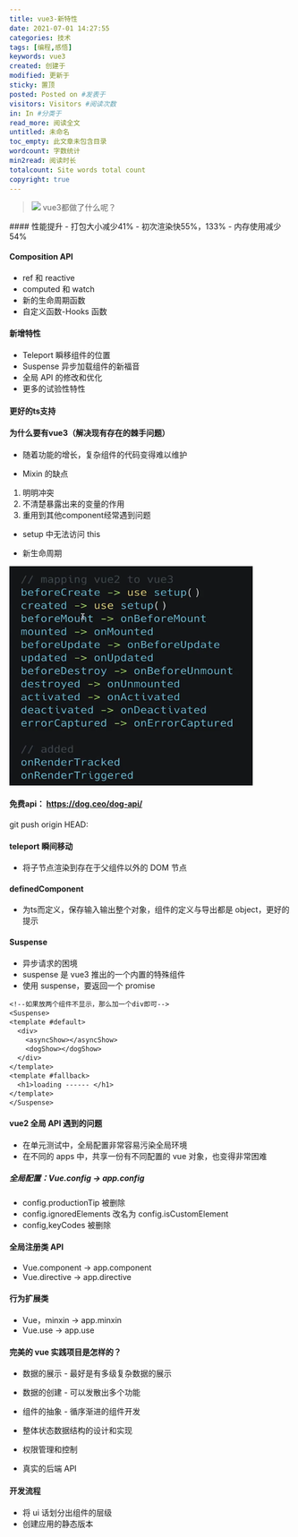 ```yaml
---
title: vue3-新特性
date: 2021-07-01 14:27:55
categories: 技术
tags: [编程,感悟]
keywords: vue3
created: 创建于
modified: 更新于
sticky: 置顶
posted: Posted on #发表于
visitors: Visitors #阅读次数
in: In #分类于
read_more: 阅读全文
untitled: 未命名
toc_empty: 此文章未包含目录
wordcount: 字数统计
min2read: 阅读时长
totalcount: Site words total count
copyright: true
---
```

<blockquote class="blockquote-center">
<img src="https://www.runoob.com/wp-content/uploads/2017/01/vue.png"></img>
vue3都做了什么呢？
</blockquote>
<!-- more -->
#### 性能提升
- 打包大小减少41%
- 初次渲染快55%，133%
- 内存使用减少54%

#### Composition API
- ref 和 reactive
- computed 和 watch
- 新的生命周期函数
- 自定义函数-Hooks 函数

#### 新增特性
- Teleport 瞬移组件的位置
- Suspense 异步加载组件的新福音
- 全局 API 的修改和优化
- 更多的试验性特性

#### 更好的ts支持



#### 为什么要有vue3（解决现有存在的棘手问题）
- 随着功能的增长，复杂组件的代码变得难以维护

- Mixin 的缺点

1. 明明冲突
2. 不清楚暴露出来的变量的作用
3. 重用到其他component经常遇到问题


- setup 中无法访问 this

- 新生命周期

![生命周期](vue3-新特性/生命周期.png)

#### 免费api： https://dog.ceo/dog-api/
git push origin HEAD:<name-of-remote-branch>

#### teleport 瞬间移动

- 将子节点渲染到存在于父组件以外的 DOM 节点

#### definedComponent

- 为ts而定义，保存输入输出整个对象，组件的定义与导出都是 object，更好的提示

#### Suspense

- 异步请求的困境
- suspense 是 vue3 推出的一个内置的特殊组件
- 使用 suspense，要返回一个 promise

```vue
<!--如果放两个组件不显示，那么加一个div即可-->
<Suspense>
<template #default>
  <div>
    <asyncShow></asyncShow>
    <dogShow></dogShow>
  </div>
</template>
<template #fallback>
  <h1>loading ------ </h1>
</template>
</Suspense>
```

#### vue2 全局 API 遇到的问题

- 在单元测试中，全局配置非常容易污染全局环境
- 在不同的 apps 中，共享一份有不同配置的 vue 对象，也变得非常困难

##### 全局配置：Vue.config -> app.config

- config.productionTip 被删除
- config.ignoredElements 改名为 config.isCustomElement
- config,keyCodes 被删除

#### 全局注册类 API

- Vue.component -> app.component
- Vue.directive -> app.directive

#### 行为扩展类
- Vue，minxin -> app.minxin
- Vue.use -> app.use


#### 完美的 vue 实践项目是怎样的？
- 数据的展示 - 最好是有多级复杂数据的展示
- 数据的创建 - 可以发散出多个功能
- 组件的抽象 - 循序渐进的组件开发

- 整体状态数据结构的设计和实现
- 权限管理和控制
- 真实的后端 API

#### 开发流程

- 将 ui 话划分出组件的层级
- 创建应用的静态版本



